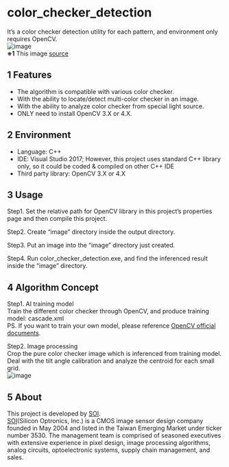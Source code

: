 # color_checker_detection
It’s a color checker detection utility for each pattern, and environment only requires OpenCV.  
![image](https://github.com/silicon-optronics-inc/color_checker_detection/blob/master/doc/demo.gif)  
**※1** This image [source](https://imgur.com/VUiuRTq)


## 1 Features
* The algorithm is compatible with various color checker.
* With the ability to locate/detect multi-color checker in an image.
* With the ability to analyze color checker from special light source.
* ONLY need to install OpenCV 3.X or 4.X.


## 2 Environment
* Language: C++
* IDE: Visual Studio 2017; However, this project uses standard C++ library only, so it could be coded & compiled on other C++ IDE
* Third party library: OpenCV 3.X or 4.X


## 3 Usage
Step1. Set the relative path for OpenCV library in this project’s properties page and then compile this project.

Step2. Create “image” directory inside the output directory.

Step3. Put an image into the “image” directory just created.

Step4. Run color_checker_detection.exe, and find the inferenced result inside the “image” directory.


## 4 Algorithm Concept
Step1. AI training model  
Train the different color checker through OpenCV, and produce training model: cascade.xml  
PS. If you want to train your own model, please reference [OpenCV official documents](https://docs.opencv.org/master/dc/d88/tutorial_traincascade.html).

Step2. Image processing  
Crop the pure color checker image which is inferenced from training model. Deal with the tilt angle calibration and analyze the centroid for each small grid.  
![image](https://github.com/silicon-optronics-inc/color_checker_detection/blob/master/doc/process.gif)


## 5 About
This project is developed by [SOI](http://www.soinc.com.tw/en/).  
[SOI](http://www.soinc.com.tw/en/)(Silicon Optronics, Inc.) is a CMOS image sensor design company founded in May 2004 and listed in the Taiwan Emerging Market under ticker number 3530. The management team is comprised of seasoned executives with extensive experience in pixel design, image processing algorithms, analog circuits, optoelectronic systems, supply chain management, and sales.

